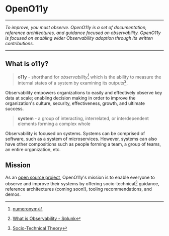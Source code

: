 # OpenO11y

---

*To improve, you must observe. OpenO11y is a set of documentation, reference
architectures, and guidance focused on observability. OpenO11y is focused on enabling
wider Observability adoption through its written contributions.*

---

## What is o11y?

> **o11y** - shorthand for *observability*[^1] which is the ability to measure the
> internal states of a system by examining its outputs[^2].

Observability empowers organizations to easily and effectively observe key data at scale;
enabling decision making in order to improve the organization's culture, security,
effectiveness, growth, and ultimate success.

> **system** - a group of interacting, interrelated, or interdependent elements
> forming a complex whole

Observability is focused on systems. Systems can be comprised of software, such as a
system of microservices. However, systems can also have other compositions such as people
forming a team, a group of teams, an entire organization, etc.

## Mission

As an [open source project](https://github.com/liatrio/openo11y.dev), OpenO11y's mission
is to enable everyone to observe and improve their systems by offering socio-technical[^3]
guidance, reference architectures (coming soon!), tooling recommendations, and demos.

[^1]: [numeronym](https://en.wikipedia.org/wiki/Numeronym)

[^2]: [What is Observability - Splunk](https://www.splunk.com/en_us/data-insider/what-is-observability.html)

[^3]: [Socio-Technical Theory](https://open.ncl.ac.uk/theories/9/socio-technical-theory/)

